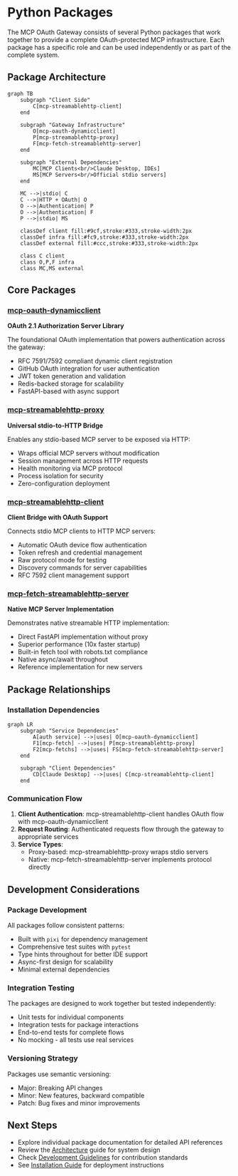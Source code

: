 # Python Packages

The MCP OAuth Gateway consists of several Python packages that work together to provide a complete OAuth-protected MCP infrastructure. Each package has a specific role and can be used independently or as part of the complete system.

## Package Architecture

```{mermaid}
graph TB
    subgraph "Client Side"
        C[mcp-streamablehttp-client]
    end
    
    subgraph "Gateway Infrastructure"
        O[mcp-oauth-dynamicclient]
        P[mcp-streamablehttp-proxy]
        F[mcp-fetch-streamablehttp-server]
    end
    
    subgraph "External Dependencies"
        MC[MCP Clients<br/>Claude Desktop, IDEs]
        MS[MCP Servers<br/>Official stdio servers]
    end
    
    MC -->|stdio| C
    C -->|HTTP + OAuth| O
    O -->|Authentication| P
    O -->|Authentication| F
    P -->|stdio| MS
    
    classDef client fill:#9cf,stroke:#333,stroke-width:2px
    classDef infra fill:#fc9,stroke:#333,stroke-width:2px
    classDef external fill:#ccc,stroke:#333,stroke-width:2px
    
    class C client
    class O,P,F infra
    class MC,MS external
```

## Core Packages

### [mcp-oauth-dynamicclient](./mcp-oauth-dynamicclient.md)
**OAuth 2.1 Authorization Server Library**

The foundational OAuth implementation that powers authentication across the gateway:
- RFC 7591/7592 compliant dynamic client registration
- GitHub OAuth integration for user authentication
- JWT token generation and validation
- Redis-backed storage for scalability
- FastAPI-based with async support

### [mcp-streamablehttp-proxy](./mcp-streamablehttp-proxy.md)
**Universal stdio-to-HTTP Bridge**

Enables any stdio-based MCP server to be exposed via HTTP:
- Wraps official MCP servers without modification
- Session management across HTTP requests
- Health monitoring via MCP protocol
- Process isolation for security
- Zero-configuration deployment

### [mcp-streamablehttp-client](./mcp-streamablehttp-client.md)
**Client Bridge with OAuth Support**

Connects stdio MCP clients to HTTP MCP servers:
- Automatic OAuth device flow authentication
- Token refresh and credential management
- Raw protocol mode for testing
- Discovery commands for server capabilities
- RFC 7592 client management support

### [mcp-fetch-streamablehttp-server](./mcp-fetch-streamablehttp-server.md)
**Native MCP Server Implementation**

Demonstrates native streamable HTTP implementation:
- Direct FastAPI implementation without proxy
- Superior performance (10x faster startup)
- Built-in fetch tool with robots.txt compliance
- Native async/await throughout
- Reference implementation for new servers

## Package Relationships

### Installation Dependencies

```mermaid
graph LR
    subgraph "Service Dependencies"
        A[auth service] -->|uses| O[mcp-oauth-dynamicclient]
        F1[mcp-fetch] -->|uses| P[mcp-streamablehttp-proxy]
        F2[mcp-fetchs] -->|uses| FS[mcp-fetch-streamablehttp-server]
    end
    
    subgraph "Client Dependencies"
        CD[Claude Desktop] -->|uses| C[mcp-streamablehttp-client]
    end
```

### Communication Flow

1. **Client Authentication**: mcp-streamablehttp-client handles OAuth flow with mcp-oauth-dynamicclient
2. **Request Routing**: Authenticated requests flow through the gateway to appropriate services
3. **Service Types**:
   - Proxy-based: mcp-streamablehttp-proxy wraps stdio servers
   - Native: mcp-fetch-streamablehttp-server implements protocol directly

## Development Considerations

### Package Development

All packages follow consistent patterns:
- Built with `pixi` for dependency management
- Comprehensive test suites with `pytest`
- Type hints throughout for better IDE support
- Async-first design for scalability
- Minimal external dependencies

### Integration Testing

The packages are designed to work together but tested independently:
- Unit tests for individual components
- Integration tests for package interactions
- End-to-end tests for complete flows
- No mocking - all tests use real services

### Versioning Strategy

Packages use semantic versioning:
- Major: Breaking API changes
- Minor: New features, backward compatible
- Patch: Bug fixes and minor improvements

## Next Steps

- Explore individual package documentation for detailed API references
- Review the [Architecture](../architecture.md) guide for system design
- Check [Development Guidelines](../development/guidelines.md) for contribution standards
- See [Installation Guide](../installation.md) for deployment instructions